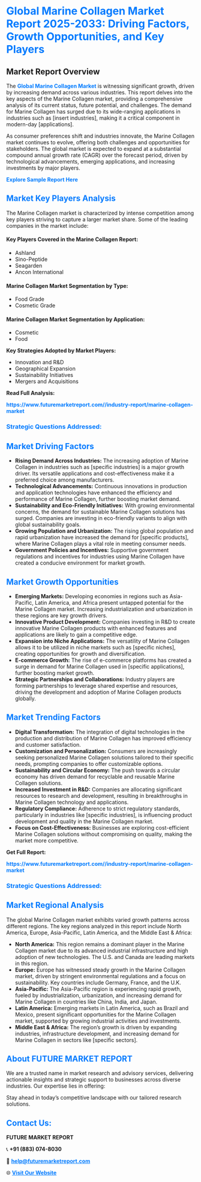 <h1 style="color: #007BFF;">Global Marine Collagen Market Report 2025-2033: Driving Factors, Growth Opportunities, and Key Players</h1>

<section id="overview">
<h2>Market Report Overview</h2>
<p>The <a href="https://www.futuremarketreport.com//industry-report/marine-collagen-market" style="color: #007BFF; text-decoration: none;"><strong>Global Marine Collagen Market</strong></a> is witnessing significant growth, driven by increasing demand across various industries. This report delves into the key aspects of the Marine Collagen market, providing a comprehensive analysis of its current status, future potential, and challenges. The demand for Marine Collagen has surged due to its wide-ranging applications in industries such as [insert industries], making it a critical component in modern-day [applications].</p>
<p>As consumer preferences shift and industries innovate, the Marine Collagen market continues to evolve, offering both challenges and opportunities for stakeholders. The global market is expected to expand at a substantial compound annual growth rate (CAGR) over the forecast period, driven by technological advancements, emerging applications, and increasing investments by major players.</p>
</section>

<section id="overview">
<p><a href="https://www.futuremarketreport.com//request-sample/reportId=85975" style="color: #007BFF; text-decoration: none;"><strong>Explore Sample Report Here</strong></a></p>
</section>

<section id="key-players">
<h2 style="color: #007BFF;">Market Key Players Analysis</h2>
<p>The Marine Collagen market is characterized by intense competition among key players striving to capture a larger market share. Some of the leading companies in the market include:</p>
<h4>Key Players Covered in the Marine Collagen Report:</h4>
<ul><li>Ashland</li><li>Sino-Peptide</li><li>Seagarden</li><li>Ancon International</li></ul>
<h4>Marine Collagen Market Segmentation by Type:</h4>
<ul><li>Food Grade</li><li>Cosmetic Grade</li></ul>

<h4>Marine Collagen Market Segmentation by Application:</h4>
<ul><li>Cosmetic</li><li>Food</li></ul>
<p><strong>Key Strategies Adopted by Market Players:</strong></p>
<ul>
<li>Innovation and R&D</li>
<li>Geographical Expansion</li>
<li>Sustainability Initiatives</li>
<li>Mergers and Acquisitions</li>
</ul>
</section>

<section>
<p><strong>Read Full Analysis: </strong></p><a href="https://www.futuremarketreport.com//industry-report/marine-collagen-market" style="color: #007BFF; text-decoration: none;"><strong>https://www.futuremarketreport.com//industry-report/marine-collagen-market</strong></a>
<h3 style="color: #007BFF;">Strategic Questions Addressed:</h3>
</section>

<section id="driving-factors">
<h2 style="color: #007BFF;">Market Driving Factors</h2>
<ul>
<li><strong>Rising Demand Across Industries:</strong> The increasing adoption of Marine Collagen in industries such as [specific industries] is a major growth driver. Its versatile applications and cost-effectiveness make it a preferred choice among manufacturers.</li>
<li><strong>Technological Advancements:</strong> Continuous innovations in production and application technologies have enhanced the efficiency and performance of Marine Collagen, further boosting market demand.</li>
<li><strong>Sustainability and Eco-Friendly Initiatives:</strong> With growing environmental concerns, the demand for sustainable Marine Collagen solutions has surged. Companies are investing in eco-friendly variants to align with global sustainability goals.</li>
<li><strong>Growing Population and Urbanization:</strong> The rising global population and rapid urbanization have increased the demand for [specific products], where Marine Collagen plays a vital role in meeting consumer needs.</li>
<li><strong>Government Policies and Incentives:</strong> Supportive government regulations and incentives for industries using Marine Collagen have created a conducive environment for market growth.</li>
</ul>
</section>

<section id="growth-opportunities">
<h2 style="color: #007BFF;">Market Growth Opportunities</h2>
<ul>
<li><strong>Emerging Markets:</strong> Developing economies in regions such as Asia-Pacific, Latin America, and Africa present untapped potential for the Marine Collagen market. Increasing industrialization and urbanization in these regions are key growth drivers.</li>
<li><strong>Innovative Product Development:</strong> Companies investing in R&D to create innovative Marine Collagen products with enhanced features and applications are likely to gain a competitive edge.</li>
<li><strong>Expansion into Niche Applications:</strong> The versatility of Marine Collagen allows it to be utilized in niche markets such as [specific niches], creating opportunities for growth and diversification.</li>
<li><strong>E-commerce Growth:</strong> The rise of e-commerce platforms has created a surge in demand for Marine Collagen used in [specific applications], further boosting market growth.</li>
<li><strong>Strategic Partnerships and Collaborations:</strong> Industry players are forming partnerships to leverage shared expertise and resources, driving the development and adoption of Marine Collagen products globally.</li>
</ul>
</section>

<section id="trending-factors">
<h2 style="color: #007BFF;">Market Trending Factors</h2>
<ul>
<li><strong>Digital Transformation:</strong> The integration of digital technologies in the production and distribution of Marine Collagen has improved efficiency and customer satisfaction.</li>
<li><strong>Customization and Personalization:</strong> Consumers are increasingly seeking personalized Marine Collagen solutions tailored to their specific needs, prompting companies to offer customizable options.</li>
<li><strong>Sustainability and Circular Economy:</strong> The push towards a circular economy has driven demand for recyclable and reusable Marine Collagen solutions.</li>
<li><strong>Increased Investment in R&D:</strong> Companies are allocating significant resources to research and development, resulting in breakthroughs in Marine Collagen technology and applications.</li>
<li><strong>Regulatory Compliance:</strong> Adherence to strict regulatory standards, particularly in industries like [specific industries], is influencing product development and quality in the Marine Collagen market.</li>
<li><strong>Focus on Cost-Effectiveness:</strong> Businesses are exploring cost-efficient Marine Collagen solutions without compromising on quality, making the market more competitive.</li>
</ul>
</section>

<section>
<p><strong>Get Full Report: </strong></p><a href="https://www.futuremarketreport.com//industry-report/marine-collagen-market" style="color: #007BFF; text-decoration: none;"><strong>https://www.futuremarketreport.com//industry-report/marine-collagen-market</strong></a>
<h3 style="color: #007BFF;">Strategic Questions Addressed:</h3>
</section>


<section id="regional-analysis">
<h2 style="color: #007BFF;">Market Regional Analysis</h2>
<p>The global Marine Collagen market exhibits varied growth patterns across different regions. The key regions analyzed in this report include North America, Europe, Asia-Pacific, Latin America, and the Middle East & Africa:</p>
<ul>
<li><strong>North America:</strong> This region remains a dominant player in the Marine Collagen market due to its advanced industrial infrastructure and high adoption of new technologies. The U.S. and Canada are leading markets in this region.</li>
<li><strong>Europe:</strong> Europe has witnessed steady growth in the Marine Collagen market, driven by stringent environmental regulations and a focus on sustainability. Key countries include Germany, France, and the U.K.</li>
<li><strong>Asia-Pacific:</strong> The Asia-Pacific region is experiencing rapid growth, fueled by industrialization, urbanization, and increasing demand for Marine Collagen in countries like China, India, and Japan.</li>
<li><strong>Latin America:</strong> Emerging markets in Latin America, such as Brazil and Mexico, present significant opportunities for the Marine Collagen market, supported by growing industrial activities and investments.</li>
<li><strong>Middle East & Africa:</strong> The region’s growth is driven by expanding industries, infrastructure development, and increasing demand for Marine Collagen in sectors like [specific sectors].</li>
</ul>
</section>

<footer>
<h2 style="color: #007BFF;">About FUTURE MARKET REPORT</h2>
<p>We are a trusted name in market research and advisory services, delivering actionable insights and strategic support to businesses across diverse industries. Our expertise lies in offering:</p>

<p>Stay ahead in today’s competitive landscape with our tailored research solutions.</p>

<h2 style="color: #007BFF;">Contact Us:</h2>
<p><strong>FUTURE MARKET REPORT</strong></p>
<p>📞 <strong>+91 (883) 074-8030</strong></p>
<p>📧 <strong><a href="mailto:help@futuremarketreport.com" style="color: #007BFF;">help@futuremarketreport.com</a></strong></p>
<p>🌐 <strong><a href="https://www.futuremarketreport.com/" style="color: #007BFF;">Visit Our Website</a></strong></p>
</footer>